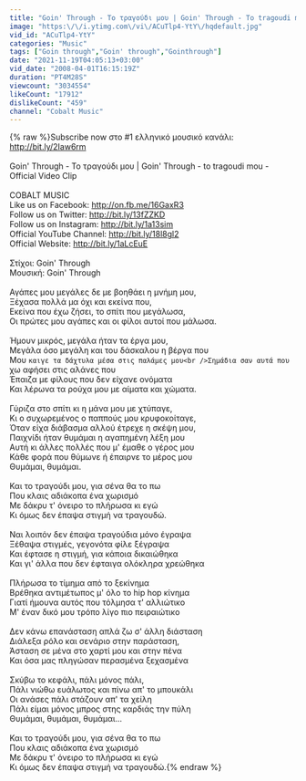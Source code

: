 ```yaml
---
title: "Goin' Through - Το τραγούδι μου | Goin' Through - To tragoudi mou - Official Video Clip"
image: "https:\/\/i.ytimg.com\/vi\/ACuTlp4-YtY\/hqdefault.jpg"
vid_id: "ACuTlp4-YtY"
categories: "Music"
tags: ["Goin through","Goin' through","Gointhrough"]
date: "2021-11-19T04:05:13+03:00"
vid_date: "2008-04-01T16:15:19Z"
duration: "PT4M28S"
viewcount: "3034554"
likeCount: "17912"
dislikeCount: "459"
channel: "Cobalt Music"
---
```

{% raw %}Subscribe now στο #1 ελληνικό μουσικό κανάλι: <a rel="nofollow" target="blank" href="http://bit.ly/2Iaw6rm">http://bit.ly/2Iaw6rm</a><br /><br />Goin' Through - Το τραγούδι μου | Goin' Through - to tragoudi mou - Official Video Clip<br /><br />COBALT MUSIC<br />Like us on Facebook: <a rel="nofollow" target="blank" href="http://on.fb.me/16GaxR3">http://on.fb.me/16GaxR3</a><br />Follow us on Twitter: <a rel="nofollow" target="blank" href="http://bit.ly/13fZZKD">http://bit.ly/13fZZKD</a><br />Follow us on Instagram: <a rel="nofollow" target="blank" href="http://bit.ly/1a13sim">http://bit.ly/1a13sim</a><br />Official YouTube Channel: <a rel="nofollow" target="blank" href="http://bit.ly/18l8gl2">http://bit.ly/18l8gl2</a><br />Official Website: <a rel="nofollow" target="blank" href="http://bit.ly/1aLcEuE">http://bit.ly/1aLcEuE</a><br /><br />Στίχοι: Goin' Through<br />Μουσική: Goin' Through<br /><br />Αγάπες μου μεγάλες δε με βοηθάει η μνήμη μου, <br />Ξέχασα πολλά μα όχι και εκείνα που, <br />Εκείνα που έχω ζήσει, το σπίτι που μεγάλωσα, <br />Οι πρώτες μου αγάπες και οι φίλοι αυτοί που μάλωσα.<br /><br />Ήμουν μικρός, μεγάλα ήταν τα έργα μου, <br />Μεγάλα όσο μεγάλη και του δάσκαλου η βέργα που<br />Μου `καιγε τα δάχτυλα μέσα στις παλάμες μου<br />Σημάδια σαν αυτά που `χω αφήσει στις αλάνες που<br />Έπαιζα με φίλους που δεν είχανε ονόματα<br />Και λέρωνα τα ρούχα μου με αίματα και χώματα.<br /><br />Γύριζα στο σπίτι κι η μάνα μου με χτύπαγε, <br />Κι ο συχωρεμένος ο παππούς μου κρυφοκοίταγε, <br />Όταν είχα διάβασμα αλλού έτρεχε η σκέψη μου, <br />Παιχνίδι ήταν θυμάμαι η αγαπημένη λέξη μου<br />Αυτή κι άλλες πολλές που μ' έμαθε ο γέρος μου<br />Κάθε φορά που θύμωνε ή έπαιρνε το μέρος μου<br />Θυμάμαι, θυμάμαι.<br /><br />Και το τραγούδι μου, για σένα θα το πω<br />Που κλαις αδιάκοπα ένα χωρισμό<br />Με δάκρυ τ' όνειρο το πλήρωσα κι εγώ<br />Κι όμως δεν έπαψα στιγμή να τραγουδώ.<br /><br />Ναι λοιπόν δεν έπαψα τραγούδια μόνο έγραψα<br />Ξέθαψα στιγμές, γεγονότα φίλε ξέγραψα<br />Και έφτασε η στιγμή, για κάποια δικαιώθηκα<br />Και γι' άλλα που δεν έφταιγα ολόκληρα χρεώθηκα<br /><br />Πλήρωσα το τίμημα από το ξεκίνημα<br />Βρέθηκα αντιμέτωπος μ' όλο το hip hop κίνημα<br />Γιατί ήμουνα αυτός που τόλμησα τ' αλλιώτικο<br />Μ' έναν δικό μου τρόπο λίγο πιο πειραιώτικο<br /><br />Δεν κάνω επανάσταση απλά ζω σ' άλλη διάσταση<br />Διάλεξα ρόλο και σενάριο στην παράσταση, <br />Άσταση σε μένα στο χαρτί μου και στην πένα<br />Και όσα μας πληγώσαν περασμένα ξεχασμένα<br /><br />Σκύβω το κεφάλι, πάλι μόνος πάλι, <br />Πάλι νιώθω ευάλωτος και πίνω απ' το μπουκάλι<br />Οι ανάσες πάλι στάζουν απ' τα χείλη<br />Πάλι είμαι μόνος μπρος στης καρδιάς την πύλη<br />Θυμάμαι, θυμάμαι, θυμάμαι...<br /><br />Και το τραγούδι μου, για σένα θα το πω<br />Που κλαις αδιάκοπα ένα χωρισμό<br />Με δάκρυ τ' όνειρο το πλήρωσα κι εγώ<br />Κι όμως δεν έπαψα στιγμή να τραγουδώ.{% endraw %}
